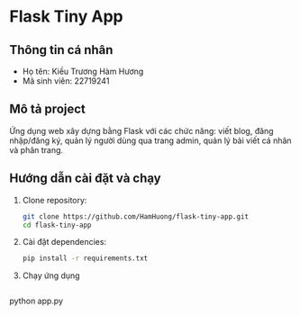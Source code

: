 # Flask Tiny App

## Thông tin cá nhân
- Họ tên: Kiều Trương Hàm Hương
- Mã sinh viên: 22719241

## Mô tả project
Ứng dụng web xây dựng bằng Flask với các chức năng: viết blog, đăng nhập/đăng ký, quản lý người dùng qua trang admin, quản lý bài viết cá nhân và phân trang.

## Hướng dẫn cài đặt và chạy
1. Clone repository:
   ```bash
   git clone https://github.com/HamHuong/flask-tiny-app.git
   cd flask-tiny-app

2. Cài đặt dependencies:
   ``` bash
   pip install -r requirements.txt

3. Chạy ứng dụng
    ``` bash 
python app.py